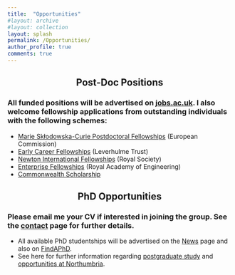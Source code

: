 ```yaml
---
title:  "Opportunities"
#layout: archive
#layout: collection
layout: splash
permalink: /Opportunities/
author_profile: true
comments: true
---
```

## <p align="center"> Post-Doc Positions
### All funded positions will be advertised on [jobs.ac.uk](https://www.jobs.ac.uk/search/employer/northumbria-university). I also welcome fellowship applications from outstanding individuals with the following schemes:<br>  
  
* [Marie Skłodowska-Curie Postdoctoral Fellowships](https://marie-sklodowska-curie-actions.ec.europa.eu/actions/postdoctoral-fellowships) (European Commission)<br>
* [Early Career Fellowships](http://www.leverhulme.ac.uk/funding/ECF/ECF.cfm) (Leverhulme Trust)<br>
* [Newton International Fellowships](https://royalsociety.org/grants/schemes/newton-international/) (Royal Society)<br>
* [Enterprise Fellowships](https://www.raeng.org.uk/grants-prizes/grants/enterprise-hub-support-for-entrepreneurs/enterprise-fellowshipsh) (Royal Academy of Engineering)<br>
* [Commonwealth Scholarship](http://cscuk.dfid.gov.uk/apply/)<br>

## <p align="center"> PhD Opportunities

### Please email me your CV if interested in joining the group. See the [contact](https://nanophotonicenglab.github.io/Contact/) page for further details.

* All available PhD studentships will be advertised on the [News](https://nanophotonicenglab.github.io/News/) page and also on [FindAPhD](https://www.findaphd.com/phds/faculty-of-engineering-and-environment/?c00J0Ca0).
* See here for further information regarding [postgraduate study](https://www.northumbria.ac.uk/research/postgraduate-research-degrees/how-to-apply/) and [opportunities at Northumbria](https://www.northumbria.ac.uk/research/postgraduate-research-degrees/studentships).
  
<!--<p align="center">
  <b>Some Links:</b><br>
  <a href="#">Link 1</a> |
  <a href="#">Link 2</a> |
  <a href="#">Link 3</a>
  <br><br>
  <img src="http://s.4cdn.org/image/title/105.gif">
</p>-->

